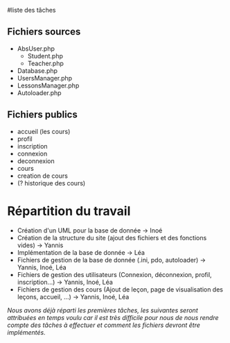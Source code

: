 #liste des tâches

## Fichiers sources

- AbsUser.php
  - Student.php
  - Teacher.php
- Database.php
- UsersManager.php
- LessonsManager.php
- Autoloader.php

## Fichiers publics

- accueil (les cours)
- profil
- inscription
- connexion
- deconnexion
- cours
- creation de cours
- (? historique des cours)

# Répartition du travail

- Création d'un UML pour la base de donnée -> Inoé
- Création de la structure du site (ajout des fichiers et des fonctions vides) -> Yannis
- Implémentation de la base de donnée -> Léa
- Fichiers de gestion de la base de donnée (.ini, pdo, autoloader) -> Yannis, Inoé, Léa
- Fichiers de gestion des utilisateurs (Connexion, déconnexion, profil, inscription...) -> Yannis, Inoé, Léa
- Fichiers de gestion des cours (Ajout de leçon, page de visualisation des leçons, accueil, ...) -> Yannis, Inoé, Léa

_Nous avons déjà réparti les premières tâches, les suivantes seront attribuées en temps voulu car il est très difficile pour nous de nous rendre compte des tâches à effectuer et comment les fichiers devront être implémentés._
